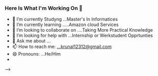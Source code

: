 ### Here Is What I'm Working On  👋






- 🔭 I’m currently Studyng ...Master's In Informatices
- 🌱 I’m currently learning .....Amazon cloud  Services
- 👯 I’m looking to collaborate on ....Taking More Practical Knowledge
- 🤔 I’m looking for help with ...Internship  or Werkstudent Opprtunties
- 💬 Ask me about ...
- 📫 How to reach me: ...krunal12312@gmail.com
- 😄 Pronouns: ...He/Him
- 
-->
